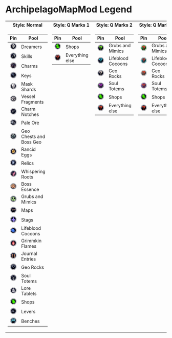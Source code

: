 # ArchipelagoMapMod Legend
<table>
<tr><th>Style: Normal</th><th>Style: Q Marks 1</th><th>Style: Q Marks 2</th><th>Style: Q Marks 3</th><th>Pin Borders</th><th>Transition Mode Rooms</th></tr>
<tr valign=top><td>

|Pin|Pool|
|--|--|
|![](./LegendAssets/Pins/Dreamer.png)|Dreamers|
|![](./LegendAssets/Pins/Skill.png)|Skills|
|![](./LegendAssets/Pins/Charm.png)|Charms|
|![](./LegendAssets/Pins/Key.png)|Keys|
|![](./LegendAssets/Pins/Mask.png)|Mask Shards|
|![](./LegendAssets/Pins/Vessel.png)|Vessel Fragments|
|![](./LegendAssets/Pins/Notch.png)|Charm Notches|
|![](./LegendAssets/Pins/Ore.png)|Pale Ore|
|![](./LegendAssets/Pins/Geo.png)|Geo Chests and Boss Geo|
|![](./LegendAssets/Pins/Egg.png)|Rancid Eggs|
|![](./LegendAssets/Pins/Relic.png)|Relics|
|![](./LegendAssets/Pins/Root.png)|Whispering Roots|
|![](./LegendAssets/Pins/EssenceBoss.png)|Boss Essence|
|![](./LegendAssets/Pins/Grub.png)|Grubs and Mimics|
|![](./LegendAssets/Pins/Map.png)|Maps|
|![](./LegendAssets/Pins/Stag.png)|Stags|
|![](./LegendAssets/Pins/Cocoon.png)|Lifeblood Cocoons|
|![](./LegendAssets/Pins/Flame.png)|Grimmkin Flames|
|![](./LegendAssets/Pins/Journal.png)|Journal Entries|
|![](./LegendAssets/Pins/Rock.png)|Geo Rocks|
|![](./LegendAssets/Pins/Totem.png)|Soul Totems|
|![](./LegendAssets/Pins/Lore.png)|Lore Tablets|
|![](./LegendAssets/Pins/Shop.png)|Shops|
|![](./LegendAssets/Pins/Lever.png)|Levers|
|![](./LegendAssets/Pins/Bench.png)|Benches|
  
</td><td>

|Pin|Pool|
|--|--|
|![](./LegendAssets/Pins/Shop.png)|Shops|
|![](./LegendAssets/Pins/Unknown.png)|Everything else|
  
</td><td>

|Pin|Pool|
|--|--|
|![](./LegendAssets/Pins/UnknownGrubInv.png)|Grubs and Mimics|
|![](./LegendAssets/Pins/UnknownLifebloodInv.png)|Lifeblood Cocoons|
|![](./LegendAssets/Pins/UnknownGeoRockInv.png)|Geo Rocks|
|![](./LegendAssets/Pins/UnknownTotemInv.png)|Soul Totems|
|![](./LegendAssets/Pins/Shop.png)|Shops|
|![](./LegendAssets/Pins/Unknown.png)|Everything else|
  
</td><td>
  
|Pin|Pool|
|--|--|
|![](./LegendAssets/Pins/UnknownGrub.png)|Grubs and Mimics|
|![](./LegendAssets/Pins/UnknownLifeblood.png)|Lifeblood Cocoons|
|![](./LegendAssets/Pins/UnknownGeoRock.png)|Geo Rocks|
|![](./LegendAssets/Pins/UnknownTotem.png)|Soul Totems|
|![](./LegendAssets/Pins/Shop.png)|Shops|
|![](./LegendAssets/Pins/Unknown.png)|Everything else|
  
</td><td>
  
|Color|Example|Meaning|
|--|--|--|
|White|![](./LegendAssets/Pins/White.png)|Normal|
|Green|![](./LegendAssets/Pins/Green.png)|Previewed|
|Cyan|![](./LegendAssets/Pins/Cyan.png)|Persistent|
|Red|![](./LegendAssets/Pins/Red.png)|Reachable by sequence break|
|Magenta|![](./LegendAssets/Pins/Magenta.png)|Cleared|
  
</td><td>

|Color|Example|Meaning|
|--|--|--|
|Green|![](./LegendAssets/Rooms/Current.jpg)|Current room|
|Cyan|![](./LegendAssets/Rooms/Adjacent.jpg)|Adjacent visited room|
|Red|![](./LegendAssets/Rooms/OutOfLogic.jpg)|Out-of-logic visited room|
|Yellow|![](./LegendAssets/Rooms/Selected.jpg)|Selected visited room|
|White|![](./LegendAssets/Rooms/Normal.jpg)|None of the above, visited room|


|Brightness|Example|Meaning|
|--|--|--|
|Bright|![](./LegendAssets/Rooms/Normal.jpg)|Contains unchecked transitions|
|Dark|![](./LegendAssets/Rooms/Checked.jpg)|Fully explored| 
    
</td></tr> </table>

